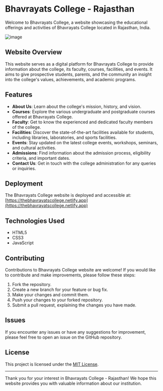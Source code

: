 # Bhavrayats College - Rajasthan

Welcome to Bhavrayats College, a website showcasing the educational offerings and activities of Bhavrayats College located in Rajasthan, India.

![image](https://github.com/neeraj542/Bhavrayats-College-Rajasthan/assets/114648043/8f33e4df-2392-4f9f-a78c-c9f8a30e2562)


## Website Overview

This website serves as a digital platform for Bhavrayats College to provide information about the college, its faculty, courses, facilities, and events. It aims to give prospective students, parents, and the community an insight into the college's values, achievements, and academic programs.

## Features

- **About Us**: Learn about the college's mission, history, and vision.
- **Courses**: Explore the various undergraduate and postgraduate courses offered at Bhavrayats College.
- **Faculty**: Get to know the experienced and dedicated faculty members of the college.
- **Facilities**: Discover the state-of-the-art facilities available for students, including libraries, laboratories, and sports facilities.
- **Events**: Stay updated on the latest college events, workshops, seminars, and cultural activities.
- **Admissions**: Find information about the admission process, eligibility criteria, and important dates.
- **Contact Us**: Get in touch with the college administration for any queries or inquiries.

## Deployment

The Bhavrayats College website is deployed and accessible at: [https://thebhavrayatscollege.netlify.app](https://thebhavrayatscollege.netlify.app)

## Technologies Used

- HTML5
- CSS3
- JavaScript

## Contributing

Contributions to Bhavrayats College website are welcome! If you would like to contribute and make improvements, please follow these steps:

1. Fork the repository.
2. Create a new branch for your feature or bug fix.
3. Make your changes and commit them.
4. Push your changes to your forked repository.
5. Submit a pull request, explaining the changes you have made.

## Issues

If you encounter any issues or have any suggestions for improvement, please feel free to open an issue on the GitHub repository.

## License

This project is licensed under the [MIT License](LICENSE).

---

Thank you for your interest in Bhavrayats College - Rajasthan! We hope this website provides you with valuable information about our institution.
